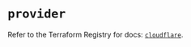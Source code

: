 # `provider`

Refer to the Terraform Registry for docs: [`cloudflare`](https://registry.terraform.io/providers/cloudflare/cloudflare/4.43.0/docs).

